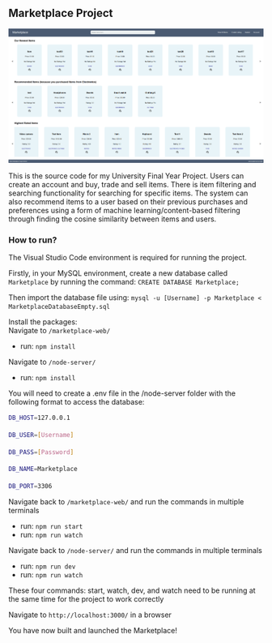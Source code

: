 ## Marketplace Project
![Home image](./example-images/Home.png)

This is the source code for my University Final Year Project.
Users can create an account and buy, trade and sell items.
There is item filtering and searching functionality for searching for specific items.
The system can also recommend items to a user based on their previous purchases and preferences using a form of machine learning/content-based filtering through finding the cosine similarity between items and users.

### How to run?
The Visual Studio Code environment is required for running the project.

Firstly, in your MySQL environment, create a new database called `Marketplace` by running the command:
`CREATE DATABASE Marketplace;`

Then import the database file using:
`mysql -u [Username] -p Marketplace < MarketplaceDatabaseEmpty.sql`

Install the packages: <br>
Navigate to `/marketplace-web/`
- run: `npm install`

Navigate to `/node-server/`
- run: `npm install`

You will need to create a .env file in the /node-server folder with the following format to access the database:
```bash
DB_HOST=127.0.0.1

DB_USER=[Username]

DB_PASS=[Password]

DB_NAME=Marketplace

DB_PORT=3306
```

Navigate back to `/marketplace-web/` and run the commands in multiple terminals
- run: `npm run start`
- run: `npm run watch`

Navigate back to `/node-server/` and run the commands in multiple terminals
- run: `npm run dev`
- run: `npm run watch`

These four commands: start, watch, dev, and watch need to be running at the same time for the project to work correctly

Navigate to `http://localhost:3000/` in a browser

You have now built and launched the Marketplace!